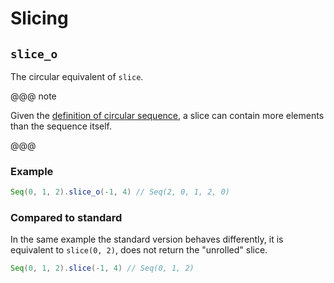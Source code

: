# Slicing

## `slice_o`

The circular equivalent of `slice`.

@@@ note

Given the [definition of circular sequence](../what-is.md), a slice can contain more elements than the sequence itself.

@@@

### Example

```scala
Seq(0, 1, 2).slice_o(-1, 4) // Seq(2, 0, 1, 2, 0)
```

### Compared to standard

In the same example the standard version behaves differently,
it is equivalent to `slice(0, 2)`, does not return the "unrolled" slice.

```scala
Seq(0, 1, 2).slice(-1, 4) // Seq(0, 1, 2)
```
